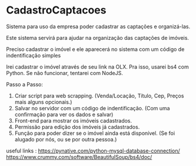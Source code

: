 # CadastroCaptacoes
Sistema para uso da empresa poder cadastrar as captações e organizá-las.

Este sistema servirá para ajudar na organização das captações de imóveis. 

Preciso cadastrar o imóvel e ele aparecerá no sistema com um código de indentificação simples

Irei cadastrar o imóvel através de seu link na OLX. Pra isso, usarei bs4 com Python. Se não funcionar, tentarei com NodeJS.

Passo a Passo:
1. Criar script para web scrapping. (Venda/Locação, Título, Cep, Preços mais alguns opcionais.)
2. Salvar no servidor com um código de indentificação. (Com uma confirmação para ver os dados e salvar)
3. Front-end para mostrar os imóveis cadastrados.
4. Permissão para edição dos imóveis já cadastrados.
5. Função para poder dizer se o imóvel ainda está disponível. (Se foi alugado por nós, ou se por outra pessoa.)

useful links : https://pynative.com/python-mysql-database-connection/
https://www.crummy.com/software/BeautifulSoup/bs4/doc/
